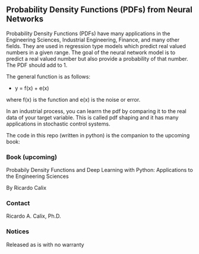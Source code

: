 ## Probability Density Functions (PDFs) from Neural Networks

Probability Density Functions (PDFs) have many applications in the Engineering Sciences, Industrial Engineering, Finance, and many other fields. They are used in regression type models which predict real valued numbers in a given range. The goal of the neural network model is to predict a real valued number but also provide a probability of that number. The PDF should add to 1. 

The general function is as follows:

*   y = f(x) + e(x)

where  f(x) is the function and e(x) is the noise or error. 

In an industrial process, you can learrn the pdf by comparing it to the real data of your target variable. This is called pdf shaping and it has many applications in stochastic control systems. 

The code in this repo (written in python) is the companion to the upcoming book:

### Book (upcoming)

Probabily Density Functions and Deep Learning with Python: Applications to the Engineering Sciences

By Ricardo Calix


### Contact
Ricardo A. Calix, Ph.D.

### Notices
Released as is with no warranty

